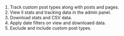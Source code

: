 1. Track custom post types along with posts and pages.
2. View ll stats and tracking data in the admin panel.
3. Download stats and CSV data.
4. Apply date filters on view and downloaed data.
5. Exclude and include custom post types.

